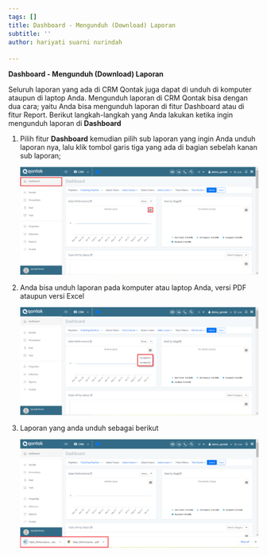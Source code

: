 ```yaml
---
tags: []
title: Dashboard - Mengunduh (Download) Laporan
subtitle: ''
author: hariyati suarni nurindah

---
```

**Dashboard - Mengunduh (Download) Laporan**

Seluruh laporan yang ada di CRM Qontak juga dapat di unduh di komputer ataupun di laptop Anda. Mengunduh laporan di CRM Qontak bisa dengan dua cara; yaitu Anda bisa mengunduh laporan di fitur Dashboard atau di fitur Report. Berikut langkah-langkah yang Anda lakukan ketika ingin mengunduh laporan di **Dashboard**

1. Pilih fitur **Dashboard** kemudian pilih sub laporan yang ingin Anda unduh laporan nya, lalu klik tombol garis tiga yang ada di bagian sebelah kanan sub laporan;

   ![](/uploads/dashboardunduhlaporan1.PNG)
2. Anda bisa unduh laporan pada komputer atau laptop Anda, versi PDF ataupun versi Excel

   ![](/uploads/dahboard.png)
3. Laporan yang anda unduh sebagai berikut

   ![](/uploads/dahboard3.PNG)